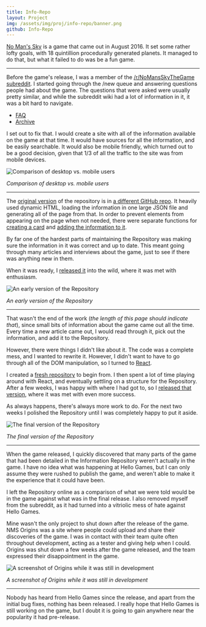 ```yaml
---
title: Info-Repo
layout: Project
img: /assets/img/proj/info-repo/banner.png
github: Info-Repo
---
```


[No Man's Sky](http://www.no-mans-sky.com/) is a game that came out in August 2016. It set some rather lofty goals, with 18 quintillion procedurally generated planets. It managed to do that, but what it failed to do was be a fun game.

---

Before the game's release, I was a member of the [/r/NoMansSkyTheGame subreddit](https://reddit.com/r/NoMansSkyTheGame). I started going through the /new queue and answering questions people had about the game. The questions that were asked were usually pretty similar, and while the subreddit wiki had a lot of information in it, it was a bit hard to navigate.

* [FAQ](https://en.reddit.com/r/NoMansSkyTheGame/wiki/faq?v=e5e8430a-9153-11e4-a9e7-22000b3c84ba)
* [Archive](https://en.reddit.com/r/NoMansSkyTheGame/wiki/archive?v=213f78e8-14e8-11e5-aebf-0ecf5d7b377b)

I set out to fix that. I would create a site with all of the information available on the game at that time. It would have sources for all the information, and be easily searchable. It would also be mobile friendly, which turned out to be a good decision, given that 1/3 of all the traffic to the site was from mobile devices.

![Comparison of desktop vs. mobile users](/assets/img/proj/info-repo/pie.png)

*Comparison of desktop vs. mobile users*

---

The [original version](https://secretonline.github.io/NMS-Info/) of the repository is in [a different GitHub repo](https://github.com/SecretOnline/NMS-Info). It heavily used dynamic HTML, loading the information in one large JSON file and generating all of the page from that. In order to prevent elements from appearing on the page when not needed, there were separate functions for [creating a card](https://github.com/SecretOnline/NMS-Info/blob/master/scripts/info.js#L343) and [adding the information to it](https://github.com/SecretOnline/NMS-Info/blob/master/scripts/info.js#L740).

By far one of the hardest parts of maintaining the Repository was making sure the information in it was correct and up to date. This meant going through many articles and interviews about the game, just to see if there was anything new in them.

When it was ready, I [released it](https://en.reddit.com/r/NoMansSkyTheGame/comments/3remi9/no_mans_sky_information_repository/) into the wild, where it was met with enthusiasm.

![An early version of the Repository](/assets/img/proj/info-repo/initial.png)

*An early version of the Repository*

---

That wasn't the end of the work (*the length of this page should indicate that*), since small bits of information about the game came out all the time. Every time a new article came out, I would read through it, pick out the information, and add it to the Repository.

However, there were things I didn't like about it. The code was a complete mess, and I wanted to rewrite it. However, I didn't want to have to go through all of the DOM manipulation, so I turned to [React](https://facebook.github.io/react/).

I created a [fresh repository](https://github.com/SecretOnline/Info-Repo) to begin from. I then spent a lot of time playing around with React, and eventually settling on a structure for the Repository. After a few weeks, I was happy with where I had got to, so I [released that version](https://en.reddit.com/r/NoMansSkyTheGame/comments/4urkwy/the_information_repository_has_been_updated/), where it was met with even more success.

As always happens, there's always more work to do. For the next two weeks I polished the Repository until I was completely happy to put it aside.

![The final version of the Repository](/assets/img/proj/info-repo/initial.png)

*The final version of the Repository*

---

When the game released, I quickly discovered that many parts of the game that had been detailed in the Information Repository weren't actually in the game. I have no idea what was happening at Hello Games, but I can only assume they were rushed to publish the game, and weren't able to make it the experience that it could have been.

I left the Repository online as a comparison of what we were told would be in the game against what was in the final release. I also removed myself from the subreddit, as it had turned into a vitriolic mess of hate against Hello Games.

Mine wasn't the only project to shut down after the release of the game. NMS Origins was a site where people could upload and share their discoveries of the game. I was in contact with their team quite often throughout development, acting as a tester and giving help when I could. Origins was shut down a few weeks after the game released, and the team expressed their disappointment in the game.

![A screenshot of Origins while it was still in development](/assets/img/proj/info-repo/origins.png)

*A screenshot of Origins while it was still in development*

---

Nobody has heard from Hello Games since the release, and apart from the initial bug fixes, nothing has been released. I really hope that Hello Games is still working on the game, but I doubt it is going to gain anywhere near the popularity it had pre-release.
